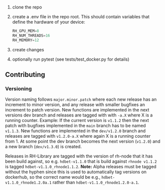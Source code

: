 1. clone the repo
2. create a .env file in the repo root. This should contain variables that define the hardware of your device:

    ```python
    RH_GPU_MEM=8
    RH_NUM_THREADS=16
    RH_MEMORY=12
    ```
3. create changes
4. optionally run pytest (see tests/test_docker.py for details)

## Contributing

### Versioning
Version naming follows `major.minor.patch` where each new release has an increment to minor version, and any release with smaller bugfixes an increment to patch version. New functions are implemented in the next versions dev branch and releases are tagged with with `-a.X` where X is a running counter. 
Example: If the current version is `v1.1.2` then the next patch with bugfixes implemented in the `main` branch has to be named `v1.1.3`. New functions are implemented in the `dev/v1.2.0` branch and releases are tagged with `v1.2.0-a.X` where again X is a running counter from 1. At some point the dev branch becomes the next version (`v1.2.0`) and a new branch (`dev/v1.3.0`) is created.

Releases in RH-Library are tagged with the version of rh-node that it has been build against, so e.g. `hdbet-v1.1.0` that is build against `rhnode v1.1.2` is tagged `hdbet-v1.1.0_rhnode1.1.2`. <b>Note:</b> Alpha releases must be tagged without the hyphen since this is used to automatically tag versions on dockerhub, so the correct name would be e.g., `hdbet-v1.1.0_rhnode1.2.0a.1` rather than `hdbet-v1.1.0_rhnode1.2.0-a.1`.
